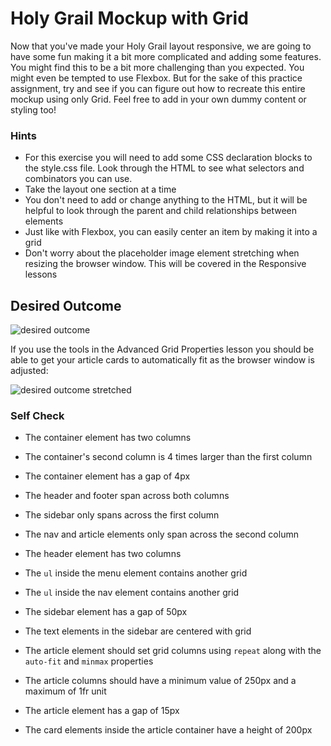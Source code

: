 # Holy Grail Mockup with Grid

Now that you've made your Holy Grail layout responsive, we are going to have some fun making it a bit more complicated and adding some features. You might find this to be a bit more challenging than you expected. You might even be tempted to use Flexbox. But for the sake of this practice assignment, try and see if you can figure out how to recreate this entire mockup using only Grid. Feel free to add in your own dummy content or styling too!

### Hints

-   For this exercise you will need to add some CSS declaration blocks to the style.css file. Look through the HTML to see what selectors and combinators you can use.
-   Take the layout one section at a time
-   You don't need to add or change anything to the HTML, but it will be helpful to look through the parent and child relationships between elements
-   Just like with Flexbox, you can easily center an item by making it into a grid
-   Don't worry about the placeholder image element stretching when resizing the browser window. This will be covered in the Responsive lessons

## Desired Outcome

![desired outcome](./desired-outcome.png)

If you use the tools in the Advanced Grid Properties lesson you should be able to get your article cards to automatically fit as the browser window is adjusted:

![desired outcome stretched](./desired-outcome-stretched.png)

### Self Check

-   The container element has two columns
-   The container's second column is 4 times larger than the first column
-   The container element has a gap of 4px
-   The header and footer span across both columns
-   The sidebar only spans across the first column
-   The nav and article elements only span across the second column

-   The header element has two columns
-   The `ul` inside the menu element contains another grid

-   The `ul` inside the nav element contains another grid

-   The sidebar element has a gap of 50px
-   The text elements in the sidebar are centered with grid

-   The article element should set grid columns using `repeat` along with the `auto-fit` and `minmax` properties
-   The article columns should have a minimum value of 250px and a maximum of 1fr unit
-   The article element has a gap of 15px
-   The card elements inside the article container have a height of 200px
